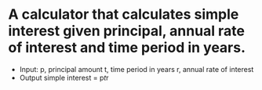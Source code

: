 # A calculator that calculates simple interest given principal, annual rate of interest and time period in years.

- Input:
   p, principal amount
   t, time period in years
   r, annual rate of interest
- Output
   simple interest = p*t*r

